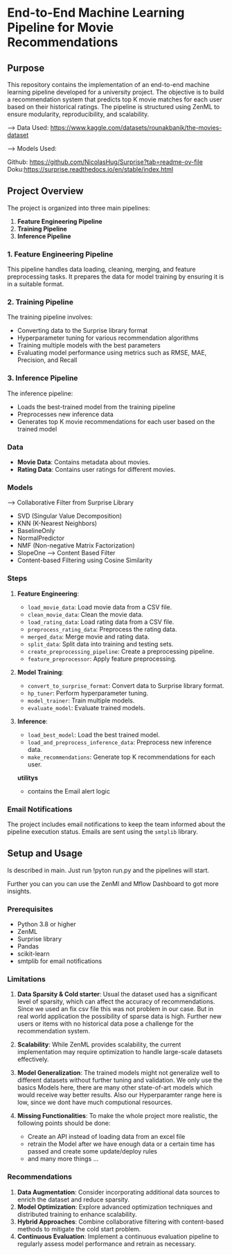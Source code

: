 # End-to-End Machine Learning Pipeline for Movie Recommendations

## Purpose
This repository contains the implementation of an end-to-end machine learning pipeline developed for a university project. The objective is to build a recommendation system that predicts top K movie matches for each user based on their historical ratings. The pipeline is structured using ZenML to ensure modularity, reproducibility, and scalability.

--> Data Used: https://www.kaggle.com/datasets/rounakbanik/the-movies-dataset


--> Models Used: 

  Github:  https://github.com/NicolasHug/Surprise?tab=readme-ov-file
  Doku:https://surprise.readthedocs.io/en/stable/index.html


## Project Overview
The project is organized into three main pipelines:

1. **Feature Engineering Pipeline**
2. **Training Pipeline**
3. **Inference Pipeline**

### 1. Feature Engineering Pipeline
This pipeline handles data loading, cleaning, merging, and feature preprocessing tasks. It prepares the data for model training by ensuring it is in a suitable format.

### 2. Training Pipeline
The training pipeline involves:
- Converting data to the Surprise library format
- Hyperparameter tuning for various recommendation algorithms
- Training multiple models with the best parameters
- Evaluating model performance using metrics such as RMSE, MAE, Precision, and Recall

### 3. Inference Pipeline
The inference pipeline:
- Loads the best-trained model from the training pipeline
- Preprocesses new inference data
- Generates top K movie recommendations for each user based on the trained model


### Data

- **Movie Data**: Contains metadata about movies.
- **Rating Data**: Contains user ratings for different movies.


### Models

--> Collaborative Filter from Surprise Library
- SVD (Singular Value Decomposition)
- KNN (K-Nearest Neighbors)
- BaselineOnly
- NormalPredictor
- NMF (Non-negative Matrix Factorization)
- SlopeOne
--> Content Based Filter
- Content-based Filtering using Cosine Similarity

### Steps


1. **Feature Engineering**:
   - `load_movie_data`: Load movie data from a CSV file.
   - `clean_movie_data`: Clean the movie data.
   - `load_rating_data`: Load rating data from a CSV file.
   - `preprocess_rating_data`: Preprocess the rating data.
   - `merged_data`: Merge movie and rating data.
   - `split_data`: Split data into training and testing sets.
   - `create_preprocessing_pipeline`: Create a preprocessing pipeline.
   - `feature_preprocessor`: Apply feature preprocessing.

2. **Model Training**:
   - `convert_to_surprise_format`: Convert data to Surprise library format.
   - `hp_tuner`: Perform hyperparameter tuning.
   - `model_trainer`: Train multiple models.
   - `evaluate_model`: Evaluate trained models.

3. **Inference**:
   - `load_best_model`: Load the best trained model.
   - `load_and_preprocess_inference_data`: Preprocess new inference data.
   - `make_recommendations`: Generate top K recommendations for each user.

   **utilitys**
   - contains the Email alert logic

### Email Notifications

The project includes email notifications to keep the team informed about the pipeline execution status. Emails are sent using the `smtplib` library.

## Setup and Usage

Is described in main. Just run !pyton run.py and the pipelines will start. 

Further you can you can use the ZenMl and Mflow Dashboard to got more insights. 



### Prerequisites

- Python 3.8 or higher
- ZenML
- Surprise library
- Pandas
- scikit-learn
- smtplib for email notifications

### Limitations
1. **Data Sparsity & Cold starter**: Usual the dataset used has a significant level of sparsity, which can affect the accuracy of recommendations. Since we used an fix csv file this was not problem in our case. But in real world application the possibility of sparse data is high. Further new users or items with no historical data pose a challenge for the recommendation system.
2. **Scalability**: While ZenML provides scalability, the current implementation may require optimization to handle large-scale datasets effectively.
3. **Model Generalization**: The trained models might not generalize well to different datasets without further tuning and validation. We only use the basics Models here, there are many other state-of-art models which would receive way better results. Also our Hyperparamter range here is low, since we dont have much computional resources.

4. **Missing Functionalities**: To make the whole project more realistic, the following points should be done:

    - Create an API instead of loading data from an excel file
    - retrain the Model after we have enough data or a certain time has passed and create some update/deploy rules
    - and many more things
    ...


### Recommendations
1. **Data Augmentation**: Consider incorporating additional data sources to enrich the dataset and reduce sparsity.
2. **Model Optimization**: Explore advanced optimization techniques and distributed training to enhance scalability.
3. **Hybrid Approaches**: Combine collaborative filtering with content-based methods to mitigate the cold start problem.
4. **Continuous Evaluation**: Implement a continuous evaluation pipeline to regularly assess model performance and retrain as necessary.
